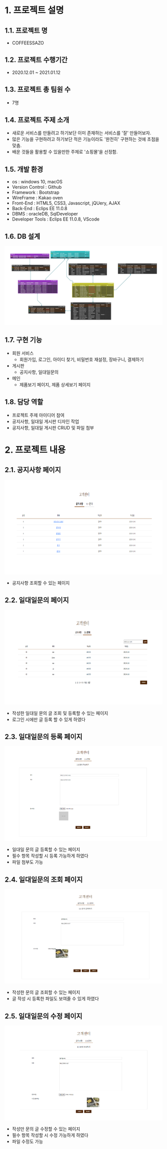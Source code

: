 # 1. 프로젝트 설명

## 1.1. 프로젝트 명 
- COFFEESSAZO
## 1.2. 프로젝트 수행기간 
- 2020.12.01 ~ 2021.01.12
## 1.3. 프로젝트 총 팀원 수
- 7명
## 1.4. 프로젝트 주제 소개
- 새로운 서비스를 만들려고 하기보단 이미 존재하는 서비스를 '잘' 만들어보자.
- 많은 기능을 구현하려고 하기보단 적은 기능이라도 '완전히' 구현하는 것에 초점을 맞춤.
- 배운 것들을 활용할 수 있을만한 주제로 '쇼핑몰'을 선정함.
## 1.5. 개발 환경
- os : windows 10, macOS
- Version Control : Github
- Framework : Bootstrap
- WireFrame : Kakao oven
- Front-End : HTML5, CSS3, Javascript, jQUery, AJAX
- Back-End : Eclips EE 11.0.8
- DBMS : oracleDB, SqlDeveloper
- Developer Tools : Eclips EE 11.0.8, VScode
## 1.6. DB 설계
<img src="./img/Semi-DB.PNG"><br/>
## 1.7. 구현 기능
- 회원 서비스
  - 회원가입, 로그인, 아이디 찾기, 비밀번호 재설정, 장바구니, 결제하기
- 게시판
  - 공지사항, 일대일문의
- 메인
  - 제품보기 페이지, 제품 상세보기 페이지

## 1.8. 담당 역할
- 프로젝트 주제 아이디어 참여
- 공지사항, 일대일 게시판 디자인 작업
- 공지사항, 일대일 게시판 CRUD 및 파일 첨부

# 2. 프로젝트 내용
## 2.1. 공지사항 페이지
<img src="./img/공지사항.PNG" style="width:600px; height: 300px;"><br/>
- 공지사항 조회할 수 있는 페이지

## 2.2. 일대일문의 페이지
<img src="./img/일대일 문의.PNG" style="width:600px; height: 300px;"><br/>
- 작성한 일대일 문의 글 조회 및 등록할 수 있는 페이지
- 로그인 시에만 글 등록 할 수 있게 하였다

## 2.3. 일대일문의 등록 페이지
<img src="./img/문의글 작성.PNG" style="width:600px; height: 300px;"><br/>
- 일대일 문의 글 등록할 수 있는 페이지
- 필수 항목 작성할 시 등록 가능하게 하였다
- 파일 첨부도 가능

## 2.4. 일대일문의 조회 페이지
<img src="./img/일대일 조회.PNG" style="width:600px; height: 300px;"><br/>
- 작성한 문의 글 조회할 수 있는 페이지
- 글 작성 시 등록한 파일도 보여줄 수 있게 하였다

## 2.5. 일대일문의 수정 페이지
<img src="./img/일대일 수정.PNG" style="width:600px; height: 300px;"><br/>
- 작성만 문의 글 수정할 수 있는 페이지
- 필수 항목 작성할 시 수정 가능하게 하였다
- 파일 수정도 가능

  